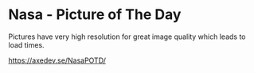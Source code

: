# Nasa - Picture of The Day
Pictures have very high resolution for great image quality which leads to load times. 

https://axedev.se/NasaPOTD/
